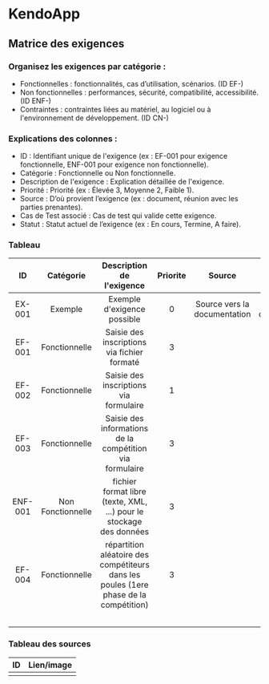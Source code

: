 # KendoApp

## Matrice des exigences

### Organisez les exigences par catégorie :
- Fonctionnelles : fonctionnalités, cas d’utilisation, scénarios. (ID EF-)
- Non fonctionnelles : performances, sécurité, compatibilité, accessibilité. (ID ENF-)
- Contraintes : contraintes liées au matériel, au logiciel ou à l'environnement de développement. (ID CN-)

### Explications des colonnes :
- ID : Identifiant unique de l'exigence (ex : EF-001 pour exigence fonctionnelle, ENF-001 pour exigence non fonctionnelle).
- Catégorie : Fonctionnelle ou Non fonctionnelle.
- Description de l'exigence : Explication détaillée de l'exigence.
- Priorité : Priorité (ex : Élevée 3, Moyenne 2, Faible 1).
- Source : D’où provient l’exigence (ex : document, réunion avec les parties prenantes).
- Cas de Test associé : Cas de test qui valide cette exigence.
- Statut : Statut actuel de l’exigence (ex : En cours, Termine, A faire).

### Tableau

|ID|Catégorie|Description de l'exigence|Priorite|Source|Id test|Statut
|:-----:|:-----:|:-----:|:-----:|:-----:|:-----:|:-----:|
|EX-001|Exemple|Exemple d'exigence possible|0|Source vers la documentation|à définir|A faire|
|EF-001|Fonctionnelle|Saisie des inscriptions via fichier formaté|3|||A faire|
|EF-002|Fonctionnelle|Saisie des inscriptions via formulaire|1|||A faire|
|EF-003|Fonctionnelle|Saisie des informations de la compétition via formulaire|3|||A faire|
|ENF-001|Non Fonctionnelle|fichier format libre (texte, XML, ...) pour le stockage des données|3|||A faire|
|EF-004|Fonctionnelle|répartition aléatoire des compétiteurs dans les poules (1ere phase de la compétition)|3|||A faire|
||||||||
||||||||
||||||||
||||||||
||||||||

### Tableau des sources

|ID|Lien/image|
|:-----:|:-----|
|||
